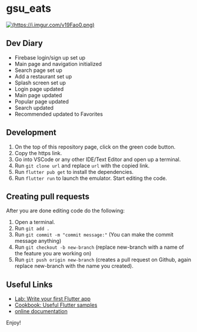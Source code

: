 # gsu_eats

[![(https://i.imgur.com/v19Fao0.png)](https://i.imgur.com/v19Fao0.png)](https://i.imgur.com/v19Fao0.png)

## Dev Diary

- Firebase login/sign up set up
- Main page and navigation initialized
- Search page set up
- Add a restaurant set up
- Splash screen set up
- Login page updated
- Main page updated
- Popular page updated
- Search updated
- Recommended updated to Favorites

## Development

1. On the top of this repository page, click on the green code button.
2. Copy the https link.
3. Go into VSCode or any other IDE/Text Editor and open up a terminal.
4. Run `git clone url` and replace `url` with the copied link.
5. Run `flutter pub get` to install the dependencies.
6. Run `flutter run` to launch the emulator. Start editing the code.

## Creating pull requests

After you are done editing code do the following:

1. Open a terminal.
2. Run `git add .`
3. Run `git commit -m "commit message:"` (You can make the commit message anything)
4. Run `git checkout -b new-branch` (replace new-branch with a name of the feature you are working on)
5. Run `git push origin new-branch` (creates a pull request on Github, again replace new-branch with the name you created).

## Useful Links

- [Lab: Write your first Flutter app](https://flutter.dev/docs/get-started/codelab)
- [Cookbook: Useful Flutter samples](https://flutter.dev/docs/cookbook)
- [online documentation](https://flutter.dev/docs)

Enjoy!